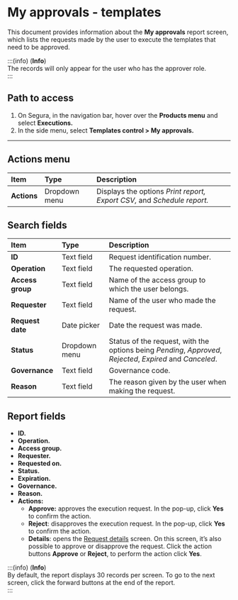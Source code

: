 # My approvals - templates

This document provides information about the **My approvals** report screen, which lists the requests made by the user to execute the templates that need to be approved.

:::(info) (**Info**)  
The records will only appear for the user who has the approver role.  
:::

## Path to access

1. On Segura, in the navigation bar, hover over the **Products menu** and select **Executions.**  
2. In the side menu, select **Templates control > My approvals.**

---
## Actions menu

| **Item** | **Type** | **Description** |
| :---- | :---- | :---- |
| **Actions** | Dropdown menu | Displays the options *Print report, Export CSV,* and *Schedule report.* |

## Search fields

| **Item** | **Type** | **Description** |
| :---- | :---- | :---- |
| **ID** | Text field | Request identification number. |
| **Operation** | Text field | The requested operation. |
| **Access group** | Text field | Name of the access group to which the user belongs. |
| **Requester** | Text field | Name of the user who made the request. |
| **Request date** | Date picker | Date the request was made. |
| **Status** | Dropdown menu | Status of the request, with the options being *Pending*, *Approved*, *Rejected*, *Expired* and *Canceled*. |
| **Governance** | Text field | Governance code. |
| **Reason** | Text field | The reason given by the user when making the request. |

## Report fields

* **ID.**  
* **Operation.**  
* **Access group.**  
* **Requester.**  
* **Requested on.**  
* **Status.**  
* **Expiration.**  
* **Governance.**  
* **Reason.**  
* **Actions:**  
  * **Approve:** approves the execution request. In the pop-up, click **Yes** to confirm the action. 
  * **Reject**: disapproves the execution request. In the pop-up, click **Yes** to confirm the action.  
  * **Details**: opens the [Request details](/v4/docs/executions-request-details-templates) screen. On this screen, it’s also possible to approve or disapprove the request. Click the action buttons **Approve** or **Reject**, to perform the action click **Yes**.

:::(info) (**Info**)  
By default, the report displays 30 records per screen. To go to the next screen, click the forward buttons at the end of the report.  
:::